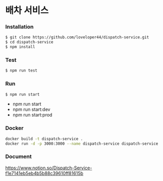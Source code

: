 # 배차 서비스

### Installation

```sh
$ git clone https://github.com/loveloper44/dispatch-service.git
$ cd dispatch-service
$ npm install
```

### Test
```sh
$ npm run test
```

### Run

```sh
$ npm run start
```
- npm run start
- npm run start:dev
- npm run start:prod

### Docker
```sh
docker build -t dispatch-service .
docker run -d -p 3000:3000 --name dispatch-service dispatch-service
```

### Document

https://www.notion.so/Dispatch-Service-f1e7141eb5eb4b5b88c39610ff81615b


